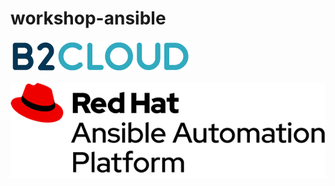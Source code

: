 # workshop-ansible
![B2CLOUD](images/logo-b2cloud.png)

![Red Hat Ansible Automation](images/logo-rh-ansible-automation.png)
